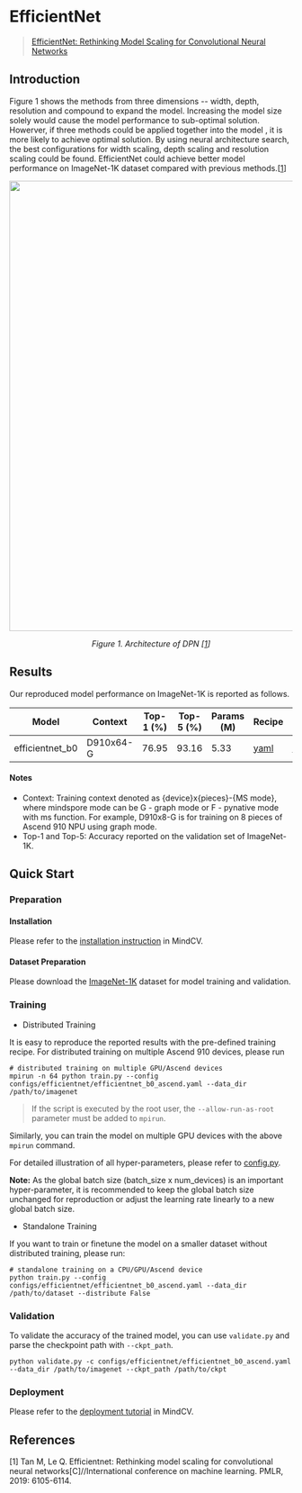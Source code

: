 # EfficientNet
<!--- Guideline: please use url linked to the paper abstract in ArXiv instead of PDF for fast loading.  -->
> [EfficientNet: Rethinking Model Scaling for Convolutional Neural Networks](https://arxiv.org/abs/1905.11946)

## Introduction
<!--- Guideline: Introduce the model and architectures. Please cite if you use/adopt paper explanation from others. -->
<!--- Guideline: If an architecture table/figure is available in the paper, please put one here and cite for intuitive illustration. -->

Figure 1 shows the methods from three dimensions -- width, depth, resolution and compound to expand the model. Increasing the model
size solely would cause the model performance to sub-optimal solution. Howerver, if three methods could be applied together into the model
, it is more likely to achieve optimal solution. By using neural architecture search, the best configurations for width scaling, depth scaling
and resolution scaling could be found. EfficientNet could achieve better model performance on ImageNet-1K dataset compared with previous methods.[[1](#references)]

<p align="center">
  <img src="https://user-images.githubusercontent.com/77485245/225044036-d0344404-e86c-483c-971f-863ebe6decc6.jpeg" width=800 />
</p>
<p align="center">
  <em>Figure 1. Architecture of DPN [<a href="#references">1</a>] </em>
</p>

## Results
<!--- Guideline:
Table Format:
- Model: model name in lower case with _ seperator.
- Context: Training context denoted as {device}x{pieces}-{MS mode}, where mindspore mode can be G - graph mode or F - pynative mode with ms function. For example, D910x8-G is for training on 8 pieces of Ascend 910 NPU using graph mode.
- Top-1 and Top-5: Keep 2 digits after the decimal point.
- Params (M): # of model parameters in millions (10^6). Keep 2 digits after the decimal point
- Recipe: Training recipe/configuration linked to a yaml config file. Use absolute url path.
- Download: url of the pretrained model weights. Use absolute url path.
-->

Our reproduced model performance on ImageNet-1K is reported as follows.

<div align="center">

| Model           | Context   | Top-1 (%) | Top-5 (%) | Params (M) | Recipe                                                                                                     | Download                                                                                           |
|-----------------|-----------|-----------|-----------|------------|------------------------------------------------------------------------------------------------------------|----------------------------------------------------------------------------------------------------|
| efficientnet_b0 | D910x64-G | 76.95     | 93.16     | 5.33       | [yaml](https://github.com/mindspore-lab/mindcv/blob/main/configs/efficientnet/efficientnet_b0_ascend.yaml) | [weights](https://download.mindspore.cn/toolkits/mindcv/efficientnet/efficientnet_b0-103ec70c.ckpt) |

</div>

#### Notes

- Context: Training context denoted as {device}x{pieces}-{MS mode}, where mindspore mode can be G - graph mode or F - pynative mode with ms function. For example, D910x8-G is for training on 8 pieces of Ascend 910 NPU using graph mode.
- Top-1 and Top-5: Accuracy reported on the validation set of ImageNet-1K.

## Quick Start

### Preparation

#### Installation
Please refer to the [installation instruction](https://github.com/mindspore-lab/mindcv#installation) in MindCV.

#### Dataset Preparation
Please download the [ImageNet-1K](https://www.image-net.org/challenges/LSVRC/2012/index.php) dataset for model training and validation.

### Training
<!--- Guideline: Please avoid using shell scripts in the command line. Python scripts preferred. -->

* Distributed Training

It is easy to reproduce the reported results with the pre-defined training recipe. For distributed training on multiple Ascend 910 devices, please run

```shell
# distributed training on multiple GPU/Ascend devices
mpirun -n 64 python train.py --config configs/efficientnet/efficientnet_b0_ascend.yaml --data_dir /path/to/imagenet
```
> If the script is executed by the root user, the `--allow-run-as-root` parameter must be added to `mpirun`.

Similarly, you can train the model on multiple GPU devices with the above `mpirun` command.

For detailed illustration of all hyper-parameters, please refer to [config.py](https://github.com/mindspore-lab/mindcv/blob/main/config.py).

**Note:**  As the global batch size  (batch_size x num_devices) is an important hyper-parameter, it is recommended to keep the global batch size unchanged for reproduction or adjust the learning rate linearly to a new global batch size.

* Standalone Training

If you want to train or finetune the model on a smaller dataset without distributed training, please run:

```shell
# standalone training on a CPU/GPU/Ascend device
python train.py --config configs/efficientnet/efficientnet_b0_ascend.yaml --data_dir /path/to/dataset --distribute False
```

### Validation

To validate the accuracy of the trained model, you can use `validate.py` and parse the checkpoint path with `--ckpt_path`.

```
python validate.py -c configs/efficientnet/efficientnet_b0_ascend.yaml --data_dir /path/to/imagenet --ckpt_path /path/to/ckpt
```

### Deployment

Please refer to the [deployment tutorial](https://github.com/mindspore-lab/mindcv/blob/main/tutorials/deployment.md) in MindCV.

## References
<!--- Guideline: Citation format GB/T 7714 is suggested. -->

[1] Tan M, Le Q. Efficientnet: Rethinking model scaling for convolutional neural networks[C]//International conference on machine learning. PMLR, 2019: 6105-6114.
